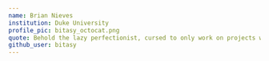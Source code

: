```yaml
---
name: Brian Nieves
institution: Duke University
profile_pic: bitasy_octocat.png
quote: Behold the lazy perfectionist, cursed to only work on projects worth staying up all night for.
github_user: bitasy
---
```

